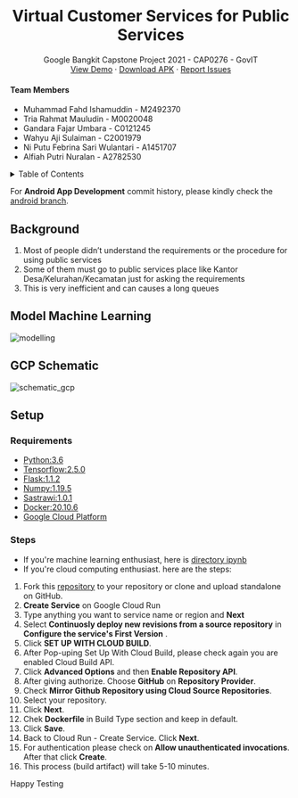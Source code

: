 <!-- Header -->
<br />
<p align="center">
  <h1 align="center">Virtual Customer Services for Public Services</h1>

  <p align="center">
    Google Bangkit Capstone Project 2021 - CAP0276 - GovIT
    <br />
    <a href="#">View Demo</a>
    ·
    <a href="#">Download APK</a>
    ·
    <a href="https://github.com/B21-CAP0276/capstone-project-B21CAP0276/issues">Report Issues</a>
  </p>
</p>

<!-- TEAM MEMBERS -->
<h4>Team Members</h4>
<ul>
  <li>Muhammad Fahd Ishamuddin - M2492370</li>
  <li>Tria Rahmat Mauludin - M0020048</li>
  <li>Gandara Fajar Umbara - C0121245</li>
  <li>Wahyu Aji Sulaiman - C2001979</li>
  <li>Ni Putu Febrina Sari Wulantari - A1451707</li>
  <li>Alfiah Putri Nuralan - A2782530</li>
</ul>

<!-- TABLE OF CONTENTS -->
<details>
  <summary>Table of Contents</summary>
  <ol>
    <li><a href="#background">Background</a></li>
    <li><a href="#model-machine-learning">Model Machine Learning</a></li>
    <li><a href="#gcp-schematic">GCP Schematic</a></li>
    <li><a href="#setup">Setup</a></li>
  </ol>
</details>

For **Android App Development** commit history, please kindly check the [android branch](https://github.com/B21-CAP0276/capstone-project-B21CAP0276/tree/android).

## Background
1. Most of people didn’t understand the requirements or the procedure for using public services
2. Some of them must go to public services place like Kantor Desa/Kelurahan/Kecamatan just for asking the requirements
3. This is very inefficient and can causes a long queues

## Model Machine Learning
![modelling](https://user-images.githubusercontent.com/38114768/121340513-ea8f7d80-c949-11eb-8a17-0ed9bc72246b.png)

## GCP Schematic
![schematic_gcp](https://user-images.githubusercontent.com/38114768/121340584-fda24d80-c949-11eb-9d4d-8be6dbd204a5.png)

## Setup
<!-- Requirements -->
### Requirements
  * [Python:3.6](https://www.python.org/downloads/release/python-360/)
  * [Tensorflow:2.5.0](https://www.tensorflow.org/install/pip)
  * [Flask:1.1.2](https://pypi.org/project/Flask/)
  * [Numpy:1.19.5](https://pypi.org/project/numpy/)
  * [Sastrawi:1.0.1](https://pypi.org/project/Sastrawi/)
  * [Docker:20.10.6](https://docs.docker.com/engine/release-notes/)
  * [Google Cloud Platform](https://cloud.google.com/)

<!-- Step -->
### Steps
* If you're machine learning enthusiast, here is [directory ipynb](https://github.com/B21-CAP0276/capstone-project-B21CAP0276/tree/main/models)
* If you're cloud computing enthusiast. here are the steps:
1. Fork this [repository](https://github.com/B21-CAP0276/capstone-project-B21CAP0276.git) to your repository or clone and upload standalone on GitHub.
2. **Create Service** on Google Cloud Run
3. Type anything you want to service name or region and **Next**
4. Select **Continuosly deploy new revisions from a source repository** in **Configure the service's First Version** .
5. Click **SET UP WITH CLOUD BUILD**.
6. After Pop-uping Set Up With Cloud Build, please check again you are enabled Cloud Build API.
7. Click **Advanced Options** and then **Enable Repository API**.
8. After giving authorize. Choose **GitHub** on **Repository Provider**.
9. Check **Mirror Github Repository using Cloud Source Repositories**.
10. Select your repository.
11. Click **Next**.
12. Chek **Dockerfile** in Build Type section and keep in default.
13. Click **Save**.
14. Back to Cloud Run - Create Service. Click **Next**.
15. For authentication please check on **Allow unauthenticated invocations**. After that click **Create**.
16. This process (build artifact) will take 5-10 minutes.

Happy Testing